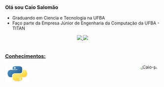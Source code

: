 ### Olá sou Caio Salomão
- Graduando em Ciencia e Tecnologia na UFBA
-  Faço parte da Empresa Júnior de Engenharia da Computação da UFBA - TITAN
<div align="center">
  <a href="https://github.com/CaioSalomon">
  <img height="150em" src="https://github-readme-stats.vercel.app/api?username=CaioSalomon&show_icons=false&theme=dark&include_all_commits=true&count_private=true"/>
  <img height="150em" src="https://github-readme-stats.vercel.app/api/top-langs/?username=CaioSalomon&layout=compact&langs_count=7&theme=dark"/>
</div>
 
<div style="display: inline_block"><br>
   <h3 aling=center>
      Conhecimentos:
  </h3>
  <img align="center" alt="Caio-Python" height="60" width="80" src="https://raw.githubusercontent.com/devicons/devicon/master/icons/python/python-original.svg">
  <img align="right" alt="Caio-pic" height="150" style="border-radius:50px;" src="https://cdn.discordapp.com/attachments/893203357634789417/973654914809069638/TITAN1.gif">
</div>
